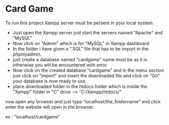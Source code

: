 
# Card Game

To run this project Xampp server must be persent in your local system.

* Just open the Xampp server just start the servers named "Apache" and "MySQL"
* Now click on "Admin" which is for "MySQL" in Xampp dashboard.
* In the folder i have given a ".SQL" file that has to be import in the phpmyadmin.
* just create a database named "cardgame" name must be as it is otherwise you will be encountered with error.
* Now clcik on the created database "cardgame" and in the menu section just click on "import" and insert the downloaded file and click on "Go" your database is now ready to use.
* place downloaded folder in the htdocs folder which is inside the "Xampp" folder in "C" drive --> "C:/Xampp/htdocs/"

now open any browser and just type "localhost/the_foldername" and click enter the website will open in the browser.

ex : "localhost/cardgame"

